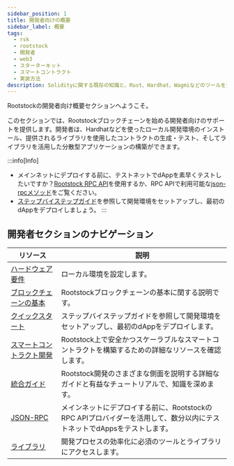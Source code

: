```yaml
---
sidebar_position: 1
title: 開発者向けの概要
sidebar_label: 概要
tags:
  - rsk
  - rootstock
  - 開発者
  - web3
  - スターターキット
  - スマートコントラクト
  - 実装方法
description: Solidityに関する既存の知識と、Rust、Hardhat、Wagmiなどのツールを活用して、BitcoinのセキュリティとEthereumのスマートコントラクト機能の長所を組み合わせた先進的なレイヤー2ソリューション上でdAppsをデプロイし、拡張します。
---
```


Rootstockの開発者向け概要セクションへようこそ。

このセクションでは、Rootstockブロックチェーンを始める開発者向けのサポートを提供します。開発者は、Hardhatなどを使ったローカル開発環境のインストール、提供されるライブラリを使用したコントラクトの生成・テスト、そしてライブラリを活用した分散型アプリケーションの構築ができます。

:::info\[Info]

- メインネットにデプロイする前に、テストネットでdAppを素早くテストしたいですか？[Rootstock RPC API](https://rpc.rootstock.io/)を使用するか、RPC APIで利用可能な[json-rpcメソッド](/developers/rpc-api/rootstock/methods/)をご覧ください。
- [ステップバイステップガイド](/developers/quickstart/)を参照して開発環境をセットアップし、最初のdAppをデプロイしましょう。
  :::

## 開発者セクションのナビゲーション

| リソース                                              | 説明                                                                     |
| ------------------------------------------------- | ---------------------------------------------------------------------- |
| [ハードウェア要件](/developers/requirements/)             | ローカル環境を設定します。                                                          |
| [ブロックチェーンの基本](/developers/blockchain-essentials/) | Rootstockブロックチェーンの基本に関する説明です。                                          |
| [クイックスタート](/developers/quickstart/)               | ステップバイステップガイドを参照して開発環境をセットアップし、最初のdAppをデプロイします。                        |
| [スマートコントラクト開発](/developers/smart-contracts/)      | Rootstock上で安全かつスケーラブルなスマートコントラクトを構築するための詳細なリソースを確認します。                 |
| [統合ガイド](/developers/integrate/)                   | Rootstock開発のさまざまな側面を説明する詳細なガイドと有益なチュートリアルで、知識を深めます。                    |
| [JSON-RPC](/developers/rpc-api/)                  | メインネットにデプロイする前に、RootstockのRPC APIプロバイダーを活用して、数分以内にテストネットでdAppsをテストします。 |
| [ライブラリ](/developers/libraries/)                   | 開発プロセスの効率化に必須のツールとライブラリにアクセスします。                                       |


